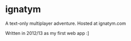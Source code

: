# ignatym
A text-only multiplayer adventure.
Hosted at ignatym.com

Written in 2012/13 as my first web app :]
